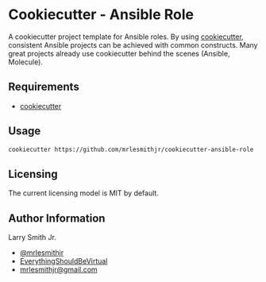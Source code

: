 # Cookiecutter - Ansible Role

A cookiecutter project template for Ansible roles. By using [cookiecutter](https://cookiecutter.readthedocs.io/en/latest/), consistent Ansible projects can be
achieved with common constructs. Many great projects already use cookiecutter
behind the scenes (Ansible, Molecule).

## Requirements

- [cookiecutter](https://cookiecutter.readthedocs.io/en/latest/installation.html)

## Usage

```bash
cookiecutter https://github.com/mrlesmithjr/cookiecutter-ansible-role
```

## Licensing

The current licensing model is MIT by default.

## Author Information

Larry Smith Jr.

- [@mrlesmithjr](https://twitter.com/mrlesmithjr)
- [EverythingShouldBeVirtual](http://everythingshouldbevirtual.com)
- [mrlesmithjr@gmail.com](mailto:mrlesmithjr@gmail.com)
